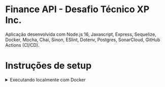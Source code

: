# Finance API - Desafio Técnico XP Inc.

Aplicação desenvolvida com Node.js 16, Javascript, Express, Sequelize, Docker, Mocha, Chai, Sinon, ESlint, Dotenv, Postgres, SonarCloud, GitHub Actions (CI/CD).

# Instruções de setup

<details> <summary>Executando localmente com Docker</summary>

#### Requitos
- [Node.js 16 LTS](https://nodejs.org/en/)
- [Docker](https://docs.docker.com/engine/install/)
- [Docker Compose](https://docs.docker.com/compose/install/#install-compose)

#### Realizando migrations e seeds no banco de dados do container
Execute o comando abaixo na raiz do projeto para acessar o terminal do container:

    docker-compose run finance-api sh

Após a finalização do build e abertura do terminal do container:
  
  Executar as migrations:

    npm run migrate

  Executar o seed das tabelas:

    npm run seed

  Após a finalização, saia do terminal do container:

    exit
    



#### Rodando a aplicação

    docker-compose up 

Ou:

    docker-compose up -d

A partir disso a aplicação já estará disponível localmente na porta 3000.

Acesse http://localhost:3000/api-docs/ para ter acesso à documentação dos endpoints e métodos disponíveis.


</details>